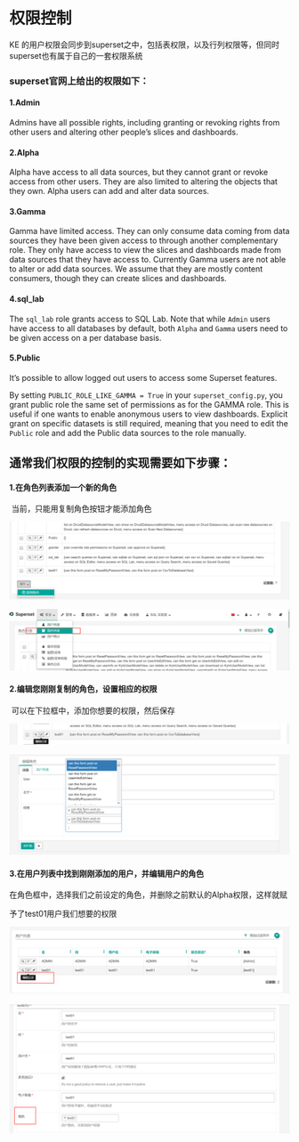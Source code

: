 # 权限控制



KE 的用户权限会同步到superset之中，包括表权限，以及行列权限等，但同时superset也有属于自己的一套权限系统



### superset官网上给出的权限如下：

#### 1.Admin

Admins have all possible rights, including granting or revoking rights from other users and altering other people’s slices and dashboards.

#### 2.Alpha

Alpha have access to all data sources, but they cannot grant or revoke access from other users. They are also limited to altering the objects that they own. Alpha users can add and alter data sources.

#### 3.Gamma

Gamma have limited access. They can only consume data coming from data sources they have been given access to through another complementary role. They only have access to view the slices and dashboards made from data sources that they have access to. Currently Gamma users are not able to alter or add data sources. We assume that they are mostly content consumers, though they can create slices and dashboards.

#### 4.sql_lab

The `sql_lab` role grants access to SQL Lab. Note that while `Admin` users have access to all databases by default, both `Alpha` and `Gamma` users need to be given access on a per database basis.

#### 5.Public

It’s possible to allow logged out users to access some Superset features.

By setting `PUBLIC_ROLE_LIKE_GAMMA = True` in your `superset_config.py`, you grant public role the same set of permissions as for the GAMMA role. This is useful if one wants to enable anonymous users to view dashboards. Explicit grant on specific datasets is still required, meaning that you need to edit the `Public` role and add the Public data sources to the role manually.



## 通常我们权限的控制的实现需要如下步骤：

#### 1.在角色列表添加一个新的角色

​	当前，只能用复制角色按钮才能添加角色



![1539569575004](Typora截图存放/1539934484468.png)



![1539569600133](Typora截图存放/1539934503184.png)



#### 2.编辑您刚刚复制的角色，设置相应的权限

​	可以在下拉框中，添加你想要的权限，然后保存



![1539569798779](Typora截图存放/1539934702258.png)



![1539569680569](Typora截图存放/1539934675337.png)







#### 3.在用户列表中找到刚刚添加的用户，并编辑用户的角色

​	在角色框中，选择我们之前设定的角色，并删除之前默认的Alpha权限，这样就赋

予了test01用户我们想要的权限

![1539569863286](Typora截图存放/1539934773880.png)



![1539569911495](Typora截图存放/1539934795096.png)



